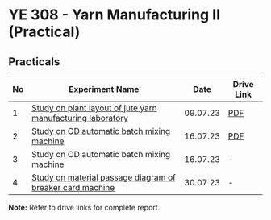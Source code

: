 # YE 308 - Yarn Manufacturing II (Practical)

## Practicals

| No  | Experiment Name                                                             | Date     | Drive Link                                                                                   |
| --- | --------------------------------------------------------------------------- | -------- | -------------------------------------------------------------------------------------------- |
| 1   | [Study on plant layout of jute yarn manufacturing laboratory](./labs/01.md) | 09.07.23 | [PDF](https://drive.google.com/file/d/1NCOya1rLyHv1IhmUfSicUtTZh9VTl7T4/view?usp=drive_link) |
| 2   | [Study on OD automatic batch mixing machine](./labs/02.md)                  | 16.07.23 | [PDF](https://drive.google.com/file/d/1NDQYe_bFbBOfFPM5LoM3PPbCot-Y6P6T/view?usp=drive_link) |
| 3   | Study on OD automatic batch mixing machine                                  | 16.07.23 | -                                                                                            |
| 4   | [Study on material passage diagram of breaker card machine](./labs/04.md)   | 30.07.23 | -                                                                                            |

**Note:** Refer to drive links for complete report.
